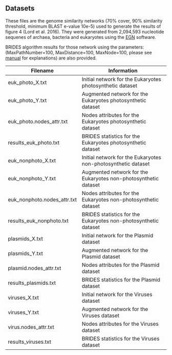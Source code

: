 
Datasets
---

These files are the genome similarity networks (70% cover, 90% similarity threshold, minimum BLAST e-value 10e-5) used to generate the results of figure 4 (Lord et al. 2016). They were generated from 2,094,593 nucleotide sequenes of archaea, bacteria and eukaryotes using the [EGN](http://www.evol-net.fr/index.php/en/downloads) software.  

BRIDES algorithm results for those network using the parameters: (MaxPathNumber=100, MaxDistance=100, MaxNode=100, please see [manual](https://github.com/etiennelord/BRIDES/blob/master/Manual/BRIDES_User_Guide.pdf) for explanations) are also provided.

| Filename        | Information           |
| ------------------------ | ----------------------| 
| euk_photo_X.txt | Initial network for the Eukaryotes photosynthetic dataset |
| euk_photo_Y.txt | Augmented network for the Eukaryotes photosynthetic dataset |
| euk_photo.nodes_attr.txt | Nodes attributes for the Eukaryotes photosynthetic dataset |
| results_euk_photo.txt | BRIDES statistics for the Eukaryotes photosynthetic dataset | 
| euk_nonphoto_X.txt | Initial network for the Eukaryotes non-photosynthetic dataset |
| euk_nonphoto_Y.txt | Augmented network for the Eukaryotes non-photosynthetic dataset |
| euk_nonphoto.nodes_attr.txt | Nodes attributes for the Eukaryotes non-photosynthetic dataset  |
| results_euk_nonphoto.txt | BRIDES statistics for the Eukaryotes non-photosynthetic dataset | 
| plasmids_X.txt | Initial network for the Plasmid dataset|
| plasmids_Y.txt | Augmented network for the Plasmid dataset |
| plasmid.nodes_attr.txt | Nodes attributes for the Plasmid dataset |
| results_plasmids.txt | BRIDES statistics for the Plasmid dataset | 
| viruses_X.txt | Initial network for the Viruses dataset|
| viruses_Y.txt | Augmented network for the Viruses dataset |
| virus.nodes_attr.txt | Nodes attributes for the Viruses dataset |
| results_viruses.txt | BRIDES statistics for the Viruses dataset | 
